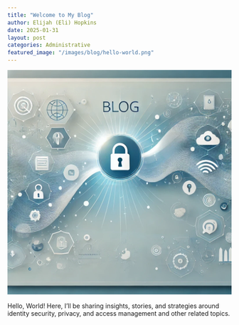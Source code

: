 ```yaml
---
title: "Welcome to My Blog"
author: Elijah (Eli) Hopkins
date: 2025-01-31
layout: post
categories: Administrative
featured_image: "/images/blog/hello-world.png"
---
```


![Hello, World](/images/blog/hello-world.png)

Hello, World! Here, I’ll be sharing insights, stories, and strategies around identity security, privacy, and access management and other related topics.    
